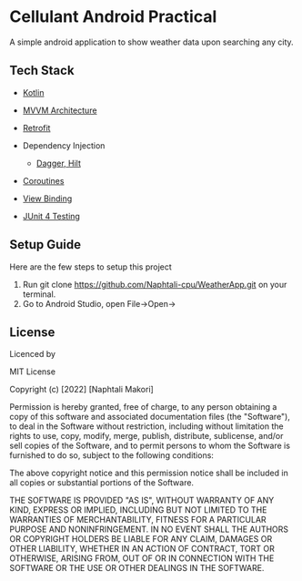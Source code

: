 # Cellulant Android Practical

A simple android application to show weather data upon searching any city.


## Tech Stack

* [Kotlin](https://kotlinlang.org/)
  
* [MVVM Architecture](https://developer.android.com/topic/architecture?gclid=Cj0KCQjwhY-aBhCUARIsALNIC055e3Rk9RPdqGE_4wa6COElY33eHjxqpVDuJuVf1k7wV7uv2khw1AsaAs2jEALw_wcB&gclsrc=aw.ds)
  
* [Retrofit](https://square.github.io/retrofit/)
  
* Dependency Injection
  
  * [Dagger, Hilt](https://developer.android.com/training/dependency-injection/hilt-android)
  
* [Coroutines](https://kotlinlang.org/docs/reference/coroutines-overview.html)
  
* [View Binding](https://developer.android.com/topic/libraries/view-binding)
  
* [JUnit 4 Testing](https://junit.org/junit4/)


## Setup Guide

Here are the few steps to setup this project

1. Run git clone https://github.com/Naphtali-cpu/WeatherApp.git on your terminal.
2. Go to Android Studio, open File->Open-> 



## License

Licenced by

MIT License

Copyright (c) [2022] [Naphtali Makori]

Permission is hereby granted, free of charge, to any person obtaining a copy of this software and associated documentation files (the "Software"), to deal in the Software without restriction, including without limitation the rights to use, copy, modify, merge, publish, distribute, sublicense, and/or sell copies of the Software, and to permit persons to whom the Software is furnished to do so, subject to the following conditions:

The above copyright notice and this permission notice shall be included in all copies or substantial portions of the Software.

THE SOFTWARE IS PROVIDED "AS IS", WITHOUT WARRANTY OF ANY KIND, EXPRESS OR IMPLIED, INCLUDING BUT NOT LIMITED TO THE WARRANTIES OF MERCHANTABILITY, FITNESS FOR A PARTICULAR PURPOSE AND NONINFRINGEMENT. IN NO EVENT SHALL THE AUTHORS OR COPYRIGHT HOLDERS BE LIABLE FOR ANY CLAIM, DAMAGES OR OTHER LIABILITY, WHETHER IN AN ACTION OF CONTRACT, TORT OR OTHERWISE, ARISING FROM, OUT OF OR IN CONNECTION WITH THE SOFTWARE OR THE USE OR OTHER DEALINGS IN THE SOFTWARE.
